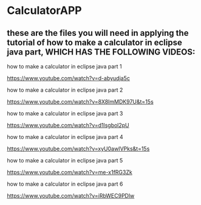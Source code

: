 # CalculatorAPP

## these are the files you will need in applying the tutorial  of how to make a calculator in eclipse java part, WHICH HAS THE FOLLOWING VIDEOS:

how to make a calculator in eclipse java part 1

https://www.youtube.com/watch?v=d-abyudja5c

how to make a calculator in eclipse java part 2

https://www.youtube.com/watch?v=8X8ImMDK97U&t=15s

how to make a calculator in eclipse java part 3

https://www.youtube.com/watch?v=d1lsgbol2pU

how to make a calculator in eclipse java part 4

https://www.youtube.com/watch?v=xyU0awIVPks&t=15s

how to make a calculator in eclipse java part 5

https://www.youtube.com/watch?v=me-x1fRG3Zk

how to make a calculator in eclipse java part 6

https://www.youtube.com/watch?v=iRbWEC9PDlw

